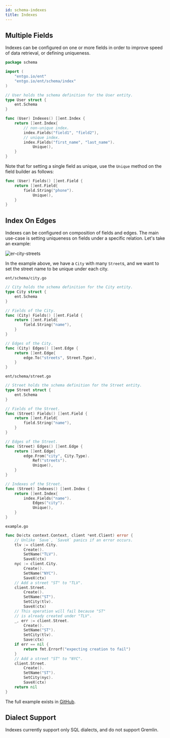 ```yaml
---
id: schema-indexes
title: Indexes
---
```


## Multiple Fields

Indexes can be configured on one or more fields in order to improve 
speed of data retrieval, or defining uniqueness.

```go
package schema

import (
	"entgo.io/ent"
	"entgo.io/ent/schema/index"
)

// User holds the schema definition for the User entity.
type User struct {
	ent.Schema
}

func (User) Indexes() []ent.Index {
	return []ent.Index{
        // non-unique index.
        index.Fields("field1", "field2"),
        // unique index.
        index.Fields("first_name", "last_name").
            Unique(),
	}
}
```

Note that for setting a single field as unique, use the `Unique`
method on the field builder as follows:

```go
func (User) Fields() []ent.Field {
	return []ent.Field{
		field.String("phone").
			Unique(),
	}
}
```

## Index On Edges

Indexes can be configured on composition of fields and edges. The main use-case
is setting uniqueness on fields under a specific relation. Let's take an example:

![er-city-streets](https://entgo.io/assets/er_city_streets.png)

In the example above, we have a `City` with many `Street`s, and we want to set the
street name to be unique under each city.

`ent/schema/city.go`
```go
// City holds the schema definition for the City entity.
type City struct {
	ent.Schema
}

// Fields of the City.
func (City) Fields() []ent.Field {
	return []ent.Field{
		field.String("name"),
	}
}

// Edges of the City.
func (City) Edges() []ent.Edge {
	return []ent.Edge{
		edge.To("streets", Street.Type),
	}
}
```

`ent/schema/street.go`
```go
// Street holds the schema definition for the Street entity.
type Street struct {
	ent.Schema
}

// Fields of the Street.
func (Street) Fields() []ent.Field {
	return []ent.Field{
		field.String("name"),
	}
}

// Edges of the Street.
func (Street) Edges() []ent.Edge {
	return []ent.Edge{
		edge.From("city", City.Type).
			Ref("streets").
			Unique(),
	}
}

// Indexes of the Street.
func (Street) Indexes() []ent.Index {
	return []ent.Index{
		index.Fields("name").
			Edges("city").
			Unique(),
	}
}
```

`example.go`
```go
func Do(ctx context.Context, client *ent.Client) error {
	// Unlike `Save`, `SaveX` panics if an error occurs.
	tlv := client.City.
		Create().
		SetName("TLV").
		SaveX(ctx)
	nyc := client.City.
		Create().
		SetName("NYC").
		SaveX(ctx)
	// Add a street "ST" to "TLV".
	client.Street.
		Create().
		SetName("ST").
		SetCity(tlv).
		SaveX(ctx)
	// This operation will fail because "ST"
	// is already created under "TLV".
	_, err := client.Street.
		Create().
		SetName("ST").
		SetCity(tlv).
		Save(ctx)
	if err == nil {
		return fmt.Errorf("expecting creation to fail")
	}
	// Add a street "ST" to "NYC".
	client.Street.
		Create().
		SetName("ST").
		SetCity(nyc).
		SaveX(ctx)
	return nil
}
```

The full example exists in [GitHub](https://github.com/ent/ent/tree/master/examples/edgeindex).

## Dialect Support

Indexes currently support only SQL dialects, and do not support Gremlin.

